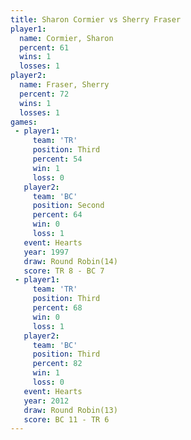 ```yaml
---
title: Sharon Cormier vs Sherry Fraser
player1:               
  name: Cormier, Sharon
  percent: 61          
  wins: 1              
  losses: 1            
player2:               
  name: Fraser, Sherry 
  percent: 72          
  wins: 1              
  losses: 1            
games:
 - player1:         
     team: 'TR'     
     position: Third
     percent: 54    
     win: 1         
     loss: 0        
   player2:          
     team: 'BC'      
     position: Second
     percent: 64     
     win: 0          
     loss: 1         
   event: Hearts        
   year: 1997           
   draw: Round Robin(14)
   score: TR 8 - BC 7   
 - player1:         
     team: 'TR'     
     position: Third
     percent: 68    
     win: 0         
     loss: 1        
   player2:         
     team: 'BC'     
     position: Third
     percent: 82    
     win: 1         
     loss: 0        
   event: Hearts        
   year: 2012           
   draw: Round Robin(13)
   score: BC 11 - TR 6  
---
```

